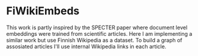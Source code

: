 # FiWikiEmbeds

This work is partly inspired by the SPECTER paper where document level embeddings were trained from scientific articles. Here I am implementing a similar work but use Finnish Wikipedia as a dataset. To build a graph of assosiated articles I'll use internal Wikipedia links in each article. 


